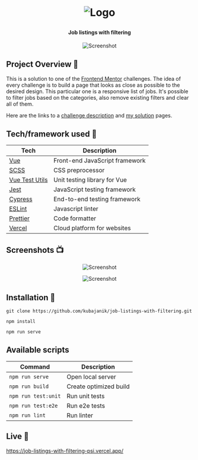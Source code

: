 <h1 align="center">

<br>

<p align="center">
<img src="https://res.cloudinary.com/djc9jias4/image/upload/v1596341165/intro-component-with-signup-form/jaa0re6jaqvgthphcak6.webp"  alt="Logo">
</p>

</h1>

<h4 align="center">Job listings with filtering</h4>

<p align="center">
  <a >
    <img src="https://res.cloudinary.com/djc9jias4/image/upload/v1596522681/job-listings-with-filtering/zgf4nvxf2sidpwbzjitn.webp"
         alt="Screenshot">
  </a>
</p>

## Project Overview 🎉

This is a solution to one of the [Frontend Mentor](https://www.frontendmentor.io/) challenges. The idea of every challenge is to build a page that looks as close as possible to the desired design. This particular one is a responsive list of jobs. It's possible to filter jobs based on the categories, also remove existing filters and clear all of them.

Here are the links to a [challenge description](https://www.frontendmentor.io/challenges/job-listings-with-filtering-ivstIPCt) and [my solution](https://www.frontendmentor.io/solutions/job-listings-with-filtering-ourYC8EDh) pages.

## Tech/framework used 🔧

| Tech                                                    | Description                              |
| ------------------------------------------------------- | ---------------------------------------- |
| [Vue](https://vuejs.org/)                               | Front-end JavaScript framework           |
| [SCSS](https://sass-lang.com/)                          | CSS preprocessor                         |
| [Vue Test Utils](https://vue-test-utils.vuejs.org/)     | Unit testing library for Vue             |
| [Jest](https://jestjs.io/)                              | JavaScript testing framework             |
| [Cypress](https://www.cypress.io/)                      | End-to-end testing framework             |
| [ESLint](https://eslint.org/)                           | Javascript linter                        |
| [Prettier](https://prettier.io/)                        | Code formatter                           |
| [Vercel](https://vercel.com/)                           | Cloud platform for websites              |

## Screenshots 📺

<p align="center">
    <img src="https://res.cloudinary.com/djc9jias4/image/upload/v1596603672/job-listings-with-filtering/nkmglx8rltn7ctf8hmdt.webp" alt="Screenshot">
</p>

<p align="center">
    <img src="https://res.cloudinary.com/djc9jias4/image/upload/v1596603244/job-listings-with-filtering/xikcn7vx8mm015hvp9px.webp" alt="Screenshot">
</p>

## Installation 💾

``` shell
git clone https://github.com/kubajanik/job-listings-with-filtering.git

npm install

npm run serve
```

## Available scripts

| Command                   | Description                   |
| ------------------------- | ----------------------------- |
| `npm run serve`           | Open local server             |
| `npm run build`           | Create optimized build        |
| `npm run test:unit`       | Run unit tests                |
| `npm run test:e2e`        | Run e2e tests                 |
| `npm run lint`            | Run linter                    |


## Live 📍
https://job-listings-with-filtering-psi.vercel.app/
